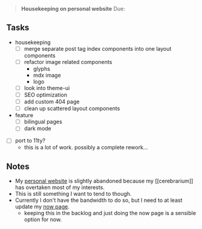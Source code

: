 
> **Housekeeping on personal website**
> Due: 

## Tasks
- housekeeping
    - [ ] merge separate post tag index components into one layout components
    - [ ] refactor image related components
        * glyphs
        * mdx image
        * logo
    - [ ] look into theme-ui
    - [ ] SEO optimization
    - [ ] add custom 404 page
    - [ ] clean up scattered layout components
- feature
    - [ ] bilingual pages
    - [ ] dark mode
- [ ] port to 11ty?
    - this is a lot of work. possibly a complete rework...

## Notes
- My [personal website](https://markhyunikchoi.com) is slightly abandoned because my [[cerebrarium]] has overtaken most of my interests.
- This is still something I want to tend to though.
- Currently I don't have the bandwidth to do so, but I need to at least update my [now page](https://markhyunikchoi.com/now/).
    - keeping this in the backlog and just doing the now page is a sensible option for now.
